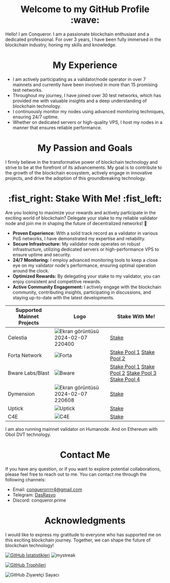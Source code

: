 <div align="center">
  <h1 style="text-align: center;">Welcome to my GitHub Profile :wave: </h1>
</div>


Hello! I am Conqueror. I am a passionate blockchain enthusiast and a dedicated professional. For over 3 years, I have been fully immersed in the blockchain industry, honing my skills and knowledge.

<div align="center">
  <h1 style="text-align: center;">My Experience</h1>
</div>

- I am actively participating as a validator/node operator in over 7 mainnets and currently have been involved in more than 15 promising test networks.
- Throughout my journey, I have joined over 30 test networks, which has provided me with valuable insights and a deep understanding of blockchain technology.
- I continuously monitor my nodes using advanced monitoring techniques, ensuring 24/7 uptime.
- Whether on dedicated servers or high-quality VPS, I host my nodes in a manner that ensures reliable performance.

<div align="center">
  <h1 style="text-align: center;">My Passion and Goals</h1>
</div>

I firmly believe in the transformative power of blockchain technology and strive to be at the forefront of its advancements. My goal is to contribute to the growth of the blockchain ecosystem, actively engage in innovative projects, and drive the adoption of this groundbreaking technology.

<div align="center">
  <h1 style="text-align: center;">:fist_right: Stake With Me! :fist_left:</h1>
</div>


Are you looking to maximize your rewards and actively participate in the exciting world of blockchain? Delegate your stake to my reliable validator node and join me in shaping the future of decentralized networks! :raised_hands:
- **Proven Experience:** With a solid track record as a validator in various PoS networks, I have demonstrated my expertise and reliability.
- **Secure Infrastructure:** My validator node operates on robust infrastructure, utilizing dedicated servers or high-performance VPS to ensure uptime and security.
- **24/7 Monitoring:** I employ advanced monitoring tools to keep a close eye on my validator node's performance, ensuring optimal operation around the clock.
- **Optimized Rewards:** By delegating your stake to my validator, you can enjoy consistent and competitive rewards.
- **Active Community Engagement:** I actively engage with the blockchain community, contributing insights, participating in discussions, and staying up-to-date with the latest developments.


| Supported Mainnet Projects       | Logo                                              | Stake With Me!                                |
|----------|---------------------------------------------------|----------------------------------------------|
| Celestia | ![Ekran görüntüsü 2024-02-07 220400](https://github.com/DasRasyo/humans.ai/assets/94050636/ce52b88a-47d3-470c-82db-feed6607cb9a)              | [Stake](https://wallet.keplr.app/?modal=staking&chain=celestia&validator_address=celestiavaloper10f8l8m4879h40848rsvxat797t3a5ghgdsjgzl&step_id=2)
| Forta Network | ![Forta](https://github.com/DasRasyo/humans.ai/assets/94050636/c7cb34f5-d58a-4a26-afde-e3af6ec78352)                       | [Stake Pool 1](https://app.forta.network/nodePool/498/) [Stake Pool 2](https://app.forta.network/nodePool/906/) |
| Bware Labs/Blast | ![Bware](https://github.com/DasRasyo/humans.ai/assets/94050636/910a3653-9b54-471d-9f36-2a5afa231818)                       | [Stake Pool 1](https://blastapi.io/explorer/0xf3d81048b9d25d7bdd78e5898f86ea6c66e84e61/1) [Stake Pool 2](https://blastapi.io/explorer/0xf3d81048b9d25d7bdd78e5898f86ea6c66e84e61/2) [Stake Pool 3](https://blastapi.io/explorer/0xf3d81048b9d25d7bdd78e5898f86ea6c66e84e61/3) [Stake Pool 4](https://blastapi.io/explorer/0xf3d81048b9d25d7bdd78e5898f86ea6c66e84e61/4) |
| Dymension | ![Ekran görüntüsü 2024-02-07 220608](https://github.com/DasRasyo/humans.ai/assets/94050636/c19d6ad8-493b-4e03-aa74-c2b02c4ef36c)                       | [Stake](https://wallet.keplr.app/?tab=staking&modal=validator&chain=dymension_1100-1&validator_address=dymvaloper1ahhqwtm6ltmuzgv9xlqek5uxh77g8c7cgv0sdy) |
| Uptick | ![Uptick](https://github.com/DasRasyo/humans.ai/assets/94050636/bfbf3b78-9677-408c-a10b-af2b6e71d32e)                       | [Stake](https://explorer.uptick.network/uptick-network-mainnet/staking/uptickvaloper198rdpmvkvvrvl7wwlvk7j3fylk7j0f9jewyjt0) |
| C4E | ![C4E](https://github.com/DasRasyo/humans.ai/assets/94050636/9143ba25-1505-41de-b97c-793d2a227ac2)                       | [Stake](https://explorer.c4e.io/validators/c4evaloper1djg8nylg2jdpxad73xwqtfdcqe5cxkmf552ec4) |

I am also running mainnet validator on Humanode. And on Ethereum with Obol DVT technology.

<div align="center">
  <h1 style="text-align: center;">Contact Me</h1>
</div>

If you have any question, or if you want to explore potential collaborations, please feel free to reach out to me. You can contact me through the following channels:

- Email: [conquerorrrr4@gmail.com](mailto:conquerorrrr4@gmail.com)
- Telegram: [DasRasyo](https://t.me/DasRasyo)
- Discord: conqueror.prime

<div align="center">
  <h1 style="text-align: center;">Acknowledgments</h1>
</div>

I would like to express my gratitude to everyone who has supported me on this exciting blockchain journey. Together, we can shape the future of blockchain technology!

[![GitHub İstatistikleri](https://github-readme-stats.vercel.app/api?username=DasRasyo&show_icons=true&theme=tokyonight)](https://github.com/DasRasyo) <img src="https://github-readme-streak-stats.herokuapp.com/?user=DasRasyo&theme=tokyonight" alt="mystreak"/>

[![GitHub Trophileri](https://github-profile-trophy.vercel.app/?username=DasRasyo&theme=tokyonight)](https://github.com/DasRasyo)

![GitHub Ziyaretçi Sayacı](https://komarev.com/ghpvc/?username=DasRasyo)
